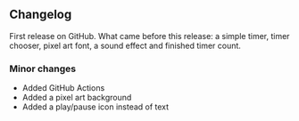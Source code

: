 ## Changelog
First release on GitHub. What came before this release: a simple timer, timer chooser, pixel art font, a sound effect and finished timer count.

### Minor changes
- Added GitHub Actions
- Added a pixel art background
- Added a play/pause icon instead of text